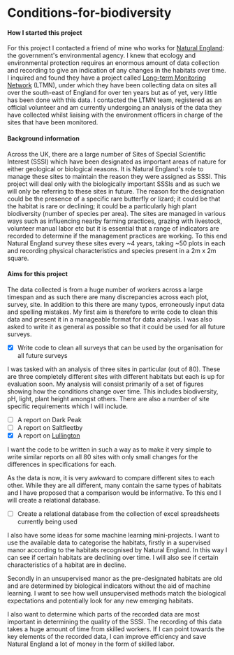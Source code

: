 # Conditions-for-biodiversity

#### How I started this project

For this project I contacted a friend of mine who works for [Natural England](https://www.gov.uk/government/organisations/natural-england): the government's environmental agency. I knew that ecology and environmental protection requires an enormous amount of data collection and recording to give an indication of any changes in the habitats over time. I inquired and found they have a project called [Long-term Monitoring Network](http://publications.naturalengland.org.uk/publication/4654364897050624) (LTMN), under which they have been collecting data on sites all over the south-east of England for over ten years but as of yet, very little has been done with this data. I contacted the LTMN team, registered as an official volunteer and am currently undergoing an analysis of the data they have collected whilst liaising with the environment officers in charge of the sites that have been monitored.

#### Background information

Across the UK, there are a large number of Sites of Special Scientific Interest (SSSI) which have been designated as important areas of nature for either geological or biological reasons. It is Natural England's role to manage these sites to maintain the reason they were assigned as SSSI. This project will deal only with the biologically important SSSIs and as such we will only be referring to these sites in future. The reason for the designation could be the presence of a specific rare butterfly or lizard; it could be that the habitat is rare or declining; it could be a particularly high plant biodiversity (number of species per area). The sites are managed in various ways such as influencing nearby farming practices, grazing with livestock, volunteer manual labor etc but it is essential that a range of indicators are recorded to determine if the management practices are working. To this end Natural England survey these sites every ~4 years, taking ~50 plots in each and recording physical characteristics and species present in a 2m x 2m square.

#### Aims for this project

The data collected is from a huge number of workers across a large timespan and as such there are many discrepancies across each plot, survey, site. In addition to this there are many typos, erroneously input data and spelling mistakes. My first aim is therefore to write code to clean this data and present it in a manageable format for data analysis. I was also asked to write it as general as possible so that it could be used for all future surveys.

- [x] Write code to clean all surveys that can be used by the organisation for all future surveys

I was tasked with an analysis of three sites in particular (out of 80). These are three completely different sites with different habitats but each is up for evaluation soon. My analysis will consist primarily of a set of figures showing how the conditions change over time. This includes biodiversity, pH, light, plant height amongst others. There are also a number of site specific requirements which I will include.

- [ ] A report on Dark Peak
- [ ] A report on Saltfleetby
- [x] A report on [Lullington](./Lullington/Lullington_Heath_initial_report.pdf)

I want the code to be written in such a way as to make it very simple to write similar reports on all 80 sites with only small changes for the differences in specifications for each.

As the data is now, it is very awkward to compare different sites to each other. While they are all different, many contain the same types of habitats and I have proposed that a comparison would be informative. To this end I will create a relational database.

- [ ] Create a relational database from the collection of excel spreadsheets currently being used

I also have some ideas for some machine learning mini-projects. I want to use the available data to categorise the habitats, firstly in a supervised manor according to the habitats recognised by Natural England. In this way I can see if certain habitats are declining over time. I will also see if certain characteristics of a habitat are in decline. 

Secondly in an unsupervised manor as the pre-designated habitats are old and are determined by biological indicators without the aid of machine learning. I want to see how well unsupervised methods match the biological expectations and potentially look for any new emerging habitats. 

I also want to determine which parts of the recorded data are most important in determining the quality of the SSSI. The recording of this data takes a huge amount of time from skilled workers. If I can point towards the key elements of the recorded data, I can improve efficiency and save Natural England a lot of money in the form of skilled labor.
